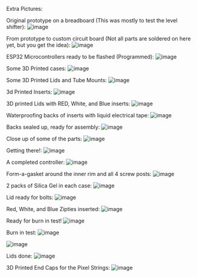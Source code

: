 Extra Pictures:

Original prototype on a breadboard (This was mostly to test the level shifter):
![image](https://github.com/GitYaSome/HTW-Pixel-Controllers/assets/18668499/574d53e0-a9c7-41be-9f74-13649d4ac685)

From prototype to custom circuit board (Not all parts are soldered on here yet, but you get the idea):
![image](https://github.com/GitYaSome/HTW-Pixel-Controllers/assets/18668499/10f7d25a-45dd-4d96-b867-742d7b292395)

ESP32 Microcontrollers ready to be flashed (Programmed):
![image](https://github.com/GitYaSome/HTW-Pixel-Controllers/assets/18668499/041e20db-547c-4a0a-a779-7b73078673ef)

Some 3D Printed cases:
![image](https://github.com/GitYaSome/HTW-Pixel-Controllers/assets/18668499/908bb8a5-4e8a-4a14-b022-1e55d4583b74)

Some 3D Printed Lids and Tube Mounts:
![image](https://github.com/GitYaSome/HTW-Pixel-Controllers/assets/18668499/4ab18ff1-3d51-47ce-b38d-591dfa68b535)

3d Printed Inserts:
![image](https://github.com/GitYaSome/HTW-Pixel-Controllers/assets/18668499/5a6df2f3-44bc-4960-b760-5159253f688a)

3D printed Lids with RED, White, and Blue inserts:
![image](https://github.com/GitYaSome/HTW-Pixel-Controllers/assets/18668499/605d45ad-fae6-4c65-93c2-4ff11ade9f4c)

Waterproofing backs of inserts with liquid electrical tape:
![image](https://github.com/GitYaSome/HTW-Pixel-Controllers/assets/18668499/89803346-c85b-432d-ba58-28403030ae5f)

Backs sealed up, ready for assembly:
![image](https://github.com/GitYaSome/HTW-Pixel-Controllers/assets/18668499/56ae43bd-7784-41bc-bdb8-262d947f8970)

Close up of some of the parts:
![image](https://github.com/GitYaSome/HTW-Pixel-Controllers/assets/18668499/0592a41a-bd57-4371-8a05-95c598f34869)

Getting there!:
![image](https://github.com/GitYaSome/HTW-Pixel-Controllers/assets/18668499/d0394986-761f-4f99-a28a-a0bef6d1dfe9)

A completed controller:
![image](https://github.com/GitYaSome/HTW-Pixel-Controllers/assets/18668499/cb6ee1d5-fa72-4b18-8c14-f83093c0f6c9)

Form-a-gasket around the inner rim and all 4 screw posts:
![image](https://github.com/GitYaSome/HTW-Pixel-Controllers/assets/18668499/cb84021c-0139-4d22-8095-bb20a80e4c92)

2 packs of Silica Gel in each case:
![image](https://github.com/GitYaSome/HTW-Pixel-Controllers/assets/18668499/db2e4634-0cd7-4fe6-9483-12de6e3dda1d)

Lid ready for bolts:
![image](https://github.com/GitYaSome/HTW-Pixel-Controllers/assets/18668499/1435ae6a-c45d-4c4d-83bb-78a3416c8f7e)

Red, White, and Blue Zipties inserted:
![image](https://github.com/GitYaSome/HTW-Pixel-Controllers/assets/18668499/decd363c-38e3-4c26-9825-ca77761d895f)

Ready for burn in test!
![image](https://github.com/GitYaSome/HTW-Pixel-Controllers/assets/18668499/b0a08503-bd26-44d2-96bd-bd8d130ddee3)

Burn in test:
![image](https://github.com/GitYaSome/HTW-Pixel-Controllers/assets/18668499/3d5d7df7-71e8-4696-9f60-96d8e7dee9d3)

![image](https://github.com/GitYaSome/HTW-Pixel-Controllers/assets/18668499/e91e5bcc-095b-49c9-a982-30255f372bcc)













Lids done:
![image](https://github.com/GitYaSome/HTW-Pixel-Controllers/assets/18668499/f6c5e563-0a0f-4f04-8f29-c36f324334e9)




3D Printed End Caps for the Pixel Strings:
![image](https://github.com/GitYaSome/HTW-Pixel-Controllers/assets/18668499/3eb93166-c96e-4db9-a321-a5932b20096e)


